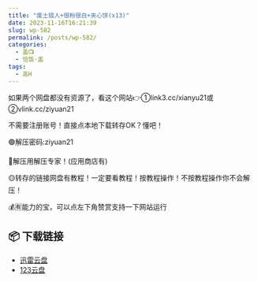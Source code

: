 ```yaml
---
title: "废土猎人+很粉很白+夹心饼(x13)"
date: 2023-11-16T16:21:39
slug: wp-582
permalink: /posts/wp-582/
categories:
  - 盖📺
  - 恰饭·盖
tags:
  - 高H
---
```


如果两个网盘都没有资源了，看这个网站👉①link3.cc/xianyu21或②vlink.cc/ziyuan21

不需要注册账号！直接点本地下载转存OK？懂吧！

🟢解压密码:ziyuan21

🔵解压用解压专家！(应用商店有)

🟡转存的链接网盘有教程！一定要看教程！按教程操作！不按教程操作你不会解压！

💰🈶能力的宝，可以点左下角赞赏支持一下网站运行

## 📦 下载链接
- [迅雷云盘](https://blziyuan21.com/pay-download/582?key=2d27fac31d&down_id=0)
- [123云盘](https://blziyuan21.com/pay-download/582?key=2d27fac31d&down_id=1)

